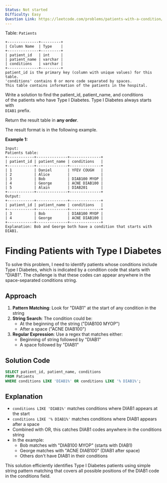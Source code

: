 ```yaml
---
Status: Not started
Difficulty: Easy
Question Link: https://leetcode.com/problems/patients-with-a-condition/
---
```

Table: `Patients`

```Plain
+--------------+---------+
| Column Name  | Type    |
+--------------+---------+
| patient_id   | int     |
| patient_name | varchar |
| conditions   | varchar |
+--------------+---------+
patient_id is the primary key (column with unique values) for this table.
'conditions' contains 0 or more code separated by spaces.
This table contains information of the patients in the hospital.
```

Write a solution to find the patient_id, patient_name, and conditions  
of the patients who have Type I Diabetes. Type I Diabetes always starts  
with  
`DIAB1` prefix.

Return the result table in **any order**.

The result format is in the following example.

**Example 1:**

```Plain
Input:
Patients table:
+------------+--------------+--------------+
| patient_id | patient_name | conditions   |
+------------+--------------+--------------+
| 1          | Daniel       | YFEV COUGH   |
| 2          | Alice        |              |
| 3          | Bob          | DIAB100 MYOP |
| 4          | George       | ACNE DIAB100 |
| 5          | Alain        | DIAB201      |
+------------+--------------+--------------+
Output:
+------------+--------------+--------------+
| patient_id | patient_name | conditions   |
+------------+--------------+--------------+
| 3          | Bob          | DIAB100 MYOP |
| 4          | George       | ACNE DIAB100 |
+------------+--------------+--------------+
Explanation: Bob and George both have a condition that starts with DIAB1.
```

# Finding Patients with Type I Diabetes

To solve this problem, I need to identify patients whose conditions include Type I Diabetes, which is indicated by a condition code that starts with "DIAB1". The challenge is that these codes can appear anywhere in the space-separated conditions string.

## Approach

1. **Pattern Matching**: Look for "DIAB1" at the start of any condition in the string
2. **String Search**: The condition could be:
    - At the beginning of the string ("DIAB100 MYOP")
    - After a space ("ACNE DIAB100")
3. **Regular Expression**: Use a regex that matches either:
    - Beginning of string followed by "DIAB1"
    - A space followed by "DIAB1"

## Solution Code

```SQL
SELECT patient_id, patient_name, conditions
FROM Patients
WHERE conditions LIKE 'DIAB1%' OR conditions LIKE '% DIAB1%';
```

## Explanation

- `conditions LIKE 'DIAB1%'` matches conditions where DIAB1 appears at the start
- `conditions LIKE '% DIAB1%'` matches conditions where DIAB1 appears after a space
- Combined with OR, this catches DIAB1 codes anywhere in the conditions string
- In the example:
    - Bob matches with "DIAB100 MYOP" (starts with DIAB1)
    - George matches with "ACNE DIAB100" (DIAB1 after space)
    - Others don't have DIAB1 in their conditions

This solution efficiently identifies Type I Diabetes patients using simple string pattern matching that covers all possible positions of the DIAB1 code in the conditions field.